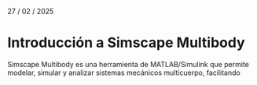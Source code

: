 27 / 02 / 2025
# Introducción a Simscape Multibody

Simscape Multibody es una herramienta de MATLAB/Simulink que permite modelar, simular y analizar sistemas mecánicos multicuerpo, facilitando

